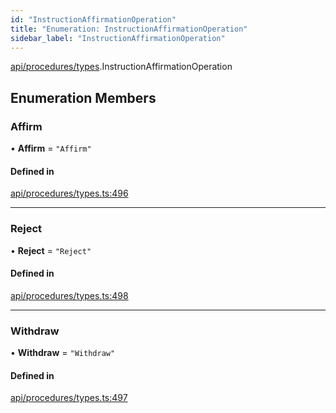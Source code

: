 ```yaml
---
id: "InstructionAffirmationOperation"
title: "Enumeration: InstructionAffirmationOperation"
sidebar_label: "InstructionAffirmationOperation"
---
```


[api/procedures/types](../../../../../modules/API/Procedures/Types/Types.md).InstructionAffirmationOperation

## Enumeration Members

### Affirm

• **Affirm** = ``"Affirm"``

#### Defined in

[api/procedures/types.ts:496](https://github.com/PolymeshAssociation/polymesh-sdk/blob/95e180d2/src/api/procedures/types.ts#L496)

___

### Reject

• **Reject** = ``"Reject"``

#### Defined in

[api/procedures/types.ts:498](https://github.com/PolymeshAssociation/polymesh-sdk/blob/95e180d2/src/api/procedures/types.ts#L498)

___

### Withdraw

• **Withdraw** = ``"Withdraw"``

#### Defined in

[api/procedures/types.ts:497](https://github.com/PolymeshAssociation/polymesh-sdk/blob/95e180d2/src/api/procedures/types.ts#L497)
